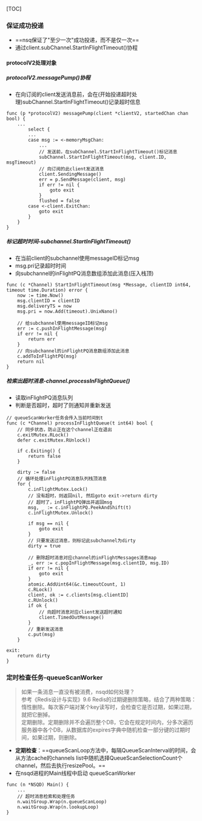 [TOC]

### 保证成功投递
- ==nsq保证了"至少一次"成功投递，而不是仅一次==
- 通过client.subChannel.StartInFlightTimeout()协程

#### protocolV2处理对象
##### protocolV2.messagePump()协程
- 在向订阅的client发送消息前，会在(开始投递超时处理)subChannel.StartInFlightTimeout()记录超时信息
```
func (p *protocolV2) messagePump(client *clientV2, startedChan chan bool) {
    ...
		select {
        ...
		case msg := <-memoryMsgChan:
            ...
            // 发送前，在subChannel.StartInFlightTimeout()标记消息
			subChannel.StartInFlightTimeout(msg, client.ID, msgTimeout)
			// 向订阅的此client发送消息
			client.SendingMessage()
			err = p.SendMessage(client, msg)
			if err != nil {
				goto exit
			}
			flushed = false
		case <-client.ExitChan:
			goto exit
		}
	}
}
```

##### 标记超时时间-subchannel.StartInFlightTimeout()
- 在当前client的subchannel使用messageID标记msg
- msg.pri记录超时时间
- 向subchannel的inFlightPQ消息数组添加此消息(压入栈顶)
```
func (c *Channel) StartInFlightTimeout(msg *Message, clientID int64, timeout time.Duration) error {
	now := time.Now()
	msg.clientID = clientID
	msg.deliveryTS = now
	msg.pri = now.Add(timeout).UnixNano()

	// 给subchannel使用messageID标记msg
	err := c.pushInFlightMessage(msg)
	if err != nil {
		return err
	}
	// 向subchannel的inFlightPQ消息数组添加此消息
	c.addToInFlightPQ(msg)
	return nil
}
```

##### 检索出超时消息-channel.processInFlightQueue()
- 读取inFlightPQ消息队列
- 判断是否超时，超时了则通知并重新发送

```
// queueScanWorker任务会传入当前时间到t
func (c *Channel) processInFlightQueue(t int64) bool {
	// 同步状态，防止正在这个channel正在退出
	c.exitMutex.RLock()
	defer c.exitMutex.RUnlock()

	if c.Exiting() {
		return false
	}

	dirty := false
	// 循环处理inFlightPQ消息队列栈顶消息
	for {
		c.inFlightMutex.Lock()
		// 没有超时，则返回nil, 然后goto exit->return dirty
		// 超时了，inFlightPQ弹出并返回msg
		msg, _ := c.inFlightPQ.PeekAndShift(t)
		c.inFlightMutex.Unlock()

		if msg == nil {
			goto exit
		}
		// 只要发送过消息，则标记此subchannel为dirty
		dirty = true

		// 删除超时消息对应channel的inFlightMessages消息map
		_, err := c.popInFlightMessage(msg.clientID, msg.ID)
		if err != nil {
			goto exit
		}
		atomic.AddUint64(&c.timeoutCount, 1)
		c.RLock()
		client, ok := c.clients[msg.clientID]
		c.RUnlock()
		if ok {
			// 向超时消息对应client发送超时通知
			client.TimedOutMessage()
		}
		// 重新发送消息
		c.put(msg)
	}

exit:
	return dirty
}
```

### 定时检查任务-queueScanWorker
> 如果一条消息一直没有被消费，nsqd如何处理？<br>
> 参考《Redis设计与实现》9.6 Redis的过期键删除策略，结合了两种策略：<br>
> 惰性删除。每次客户端对某个key读写时，会检查它是否过期，如果过期，就把它删掉。<br>
> 定期删除。定期删除并不会遍历整个DB，它会在规定时间内，分多次遍历服务器中各个DB，从数据库的expires字典中随机检查一部分键的过期时间，如果过期，则删除。


- **定期检查**：==queueScanLoop方法中，每隔QueueScanInterval的时间，会从方法cache的channels list中随机选择QueueScanSelectionCount个channel，然后去执行resizePool。==
- 在nsqd进程的Main线程中启动 queueScanWorker

```
func (n *NSQD) Main() {
    ...
	// 超时消息检索和处理任务
	n.waitGroup.Wrap(n.queueScanLoop)
	n.waitGroup.Wrap(n.lookupLoop)
}
```
